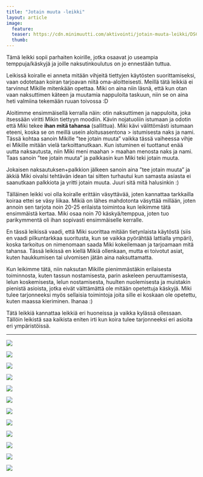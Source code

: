 ```yaml
---
title: "Jotain muuta -leikki"
layout: article
image:
  feature:
  teaser: https://cdn.minimuutti.com/aktivointi/jotain-muuta-leikki/DSC60100-245px.jpg
  thumb:
---
```


Tämä leikki sopii parhaiten koirille, jotka osaavat jo useampia temppuja/käskyjä ja joille naksutinkoulutus on jo ennestään tuttua.

Leikissä koiralle ei anneta mitään vihjeitä tiettyjen käytösten suorittamiseksi, vaan odotetaan koiran tarjoavan niitä oma-aloitteisesti. Meillä tätä leikkiä ei tarvinnut Mikille mitenkään opettaa. Miki on aina niin läsnä, että kun otan vaan naksuttimen käteen ja muutamia nappuloita taskuun, niin se on aina heti valmiina tekemään ruuan toivossa :D

Aloitimme ensimmäisellä kerralla näin: otin naksuttimen ja nappuloita, joka itsessään viritti Mikin tiettyyn moodiin. Kävin nojatuoliin istumaan ja odotin että Miki tekee **ihan mitä tahansa** (sallittua). Miki kävi välittömästi istumaan eteeni, koska se on meillä usein aloitusasentona > istumisesta naks ja nami. Tässä kohtaa sanoin Mikille ”tee jotain muuta” vaikka tässä vaiheessa vihje ei Mikille mitään vielä tarkoittanutkaan. Kun istuminen ei tuottanut enää uutta naksautusta, niin Miki meni maahan > maahan menosta naks ja nami. Taas sanoin ”tee jotain muuta” ja palkkasin kun Miki teki jotain muuta.

Jokaisen naksautuksen+palkkion jälkeen sanoin aina ”tee jotain muuta” ja äkkiä Miki oivalsi tehtävän idean tai sitten turhautui kun samasta asiasta ei saanutkaan palkkiota ja yritti jotain muuta. Juuri sitä mitä halusinkin :)

Tälläinen leikki voi olla koiralle erittäin väsyttävää, joten kannattaa tarkkailla koiraa ettei se väsy liikaa. Mikiä on lähes mahdotonta väsyttää millään, joten annoin sen tarjota noin 20-25 erilaista toimintoa kun leikimme tätä ensimmäistä kertaa. Miki osaa noin 70 käskyä/temppua, joten tuo parikymmentä oli ihan sopivasti ensimmäiselle kerralle.

En tässä leikissä vaadi, että Miki suorittaa mitään tietynlaista käytöstä (siis en vaadi pilkuntarkkaa suoritusta, kun se vaikka pyörähtää lattialla ympäri), koska tarkoitus on nimenomaan saada Miki kokeilemaan ja tarjoamaan mitä tahansa. Tässä leikissä en kiellä Mikiä ollenkaan, mutta ei toivotut asiat, kuten haukkumisen tai ulvomisen jätän aina naksuttamatta.

Kun leikimme tätä, niin naksutan Mikille pienimmästäkin erilaisesta toiminnosta, kuten tassun nostamisesta, parin askeleen peruuttamisesta, lelun koskemisesta, lelun nostamisesta, huulten nuolemisesta ja muistakin pienistä asioista, jotka eivät välttämättä ole mitään opetettuja käskyjä. Miki tulee tarjonneeksi myös sellaisia toimintoja joita sille ei koskaan ole opetettu, kuten maassa kieriminen. Ihanaa :)

Tätä leikkiä kannattaa leikkiä eri huoneissa ja vaikka kylässä ollessaan. Tällöin leikistä saa kaikista eniten irti kun koira tulee tarjonneeksi eri asioita eri ympäristöissä.

---

![](https://cdn.minimuutti.com/aktivointi/jotain-muuta-leikki/DSC60408-800px.jpg)

![](https://cdn.minimuutti.com/aktivointi/jotain-muuta-leikki/DSC60035-800px.jpg)

![](https://cdn.minimuutti.com/aktivointi/jotain-muuta-leikki/DSC60037-800px.jpg)

![](https://cdn.minimuutti.com/aktivointi/jotain-muuta-leikki/DSC60075-800px.jpg)

![](https://cdn.minimuutti.com/aktivointi/jotain-muuta-leikki/DSC60053-800px.jpg)

![](https://cdn.minimuutti.com/aktivointi/jotain-muuta-leikki/DSC60082-800px.jpg)

![](https://cdn.minimuutti.com/aktivointi/jotain-muuta-leikki/DSC60089-800px.jpg)

![](https://cdn.minimuutti.com/aktivointi/jotain-muuta-leikki/DSC60100-800px.jpg)

![](https://cdn.minimuutti.com/aktivointi/jotain-muuta-leikki/DSC60102-800px.jpg)

![](https://cdn.minimuutti.com/aktivointi/jotain-muuta-leikki/DS00716-800px.jpg)

![](https://cdn.minimuutti.com/aktivointi/jotain-muuta-leikki/DS00707-800px.jpg)

![](https://cdn.minimuutti.com/aktivointi/jotain-muuta-leikki/DS00761-800px.jpg)

